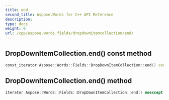 ```yaml
---
title: end
second_title: Aspose.Words for C++ API Reference
description: 
type: docs
weight: 0
url: /cpp/aspose.words.fields/dropdownitemcollection/end/
---
```

## DropDownItemCollection.end() const method




```cpp
const_iterator Aspose::Words::Fields::DropDownItemCollection::end() const noexcept
```

## DropDownItemCollection.end() method




```cpp
iterator Aspose::Words::Fields::DropDownItemCollection::end() noexcept
```

